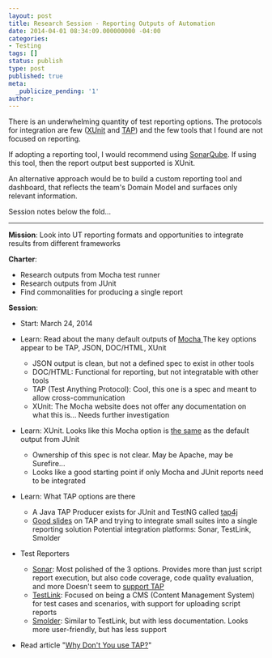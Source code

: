 ```yaml
---
layout: post
title: Research Session - Reporting Outputs of Automation
date: 2014-04-01 08:34:09.000000000 -04:00
categories:
- Testing
tags: []
status: publish
type: post
published: true
meta:
  _publicize_pending: '1'
author: 
---
```

There is an underwhelming quantity of test reporting options. The protocols for integration are few ([XUnit](http://stackoverflow.com/questions/442556/spec-for-junit-xml-output) and [TAP](http://en.wikipedia.org/wiki/Test_Anything_Protocol)) and the few tools that I found are not focused on reporting.

If adopting a reporting tool, I would recommend using [SonarQube](http://www.sonarqube.org/). If using this tool, then the report output best supported is XUnit.

An alternative approach would be to build a custom reporting tool and dashboard, that reflects the team's Domain Model and surfaces only relevant information.

Session notes below the fold…

-------


**Mission**: Look into UT reporting formats and opportunities to integrate results from different frameworks

**Charter**:


*   Research outputs from Mocha test runner
*   Research outputs from JUnit
*   Find commonalities for producing a single report


**Session**:

*   Start: March 24, 2014
*   Learn: Read about the many default outputs of [Mocha
](http://visionmedia.github.io/mocha/#reporters)The key options appear to be TAP, JSON, DOC/HTML, XUnit

    *   JSON output is clean, but not a defined spec to exist in other tools
    *   DOC/HTML: Functional for reporting, but not integratable with other tools
    *   TAP (Test Anything Protocol): Cool, this one is a spec and meant to allow cross-communication
    *   XUnit: The Mocha website does not offer any documentation on what this is... Needs further investigation

*   Learn: XUnit. Looks like this Mocha option is [the same](https://groups.google.com/forum/#!topic/nodejs/E3UgP58K3YU) as the default output from JUnit

    *   Ownership of this spec is not clear. May be Apache, may be Surefire...
    *   Looks like a good starting point if only Mocha and JUnit reports need to be integrated

*   Learn: What TAP options are there

    *   A Java TAP Producer exists for JUnit and TestNG called [tap4j](http://tap4j.org/)
    *   [Good slides](http://www.slideshare.net/adrianh/tap-4763472) on TAP and trying to integrate small suites into a single reporting solution
Potential integration platforms: Sonar, TestLink, Smolder

*   Test Reporters

    *   [Sonar](http://www.sonarqube.org/): Most polished of the 3 options. Provides more than just script report execution, but also code coverage, code quality evaluation, and more
Doesn't seem to [support TAP](http://sonarqube.15.x6.nabble.com/Fwd-Sonar-with-Mocha-Unit-testing-td4999961.html)
    *   [TestLink](http://sourceforge.net/projects/testlink/): Focused on being a CMS (Content Management System) for test cases and scenarios, with support for uploading script reports
    *   [Smolder](http://sourceforge.net/projects/smolder/): Similar to TestLink, but with less documentation. Looks more user-friendly, but has less support

*   Read article "[Why Don't You use TAP?](http://dailyjs.com/2013/10/21/tap/)"